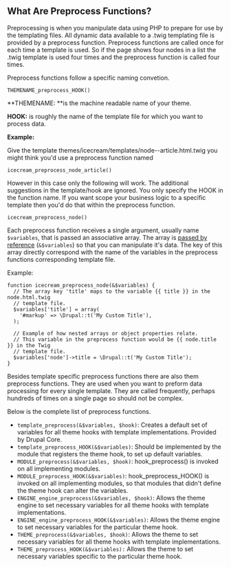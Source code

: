 ## What Are Preprocess Functions?

Preprocessing is when you manipulate data using PHP to prepare for use by the templating files. All dynamic data available to a .twig templating file is provided by a preprocess function. Preprocess functions are called once for each time a template is used. So if the page shows four nodes in a list the .twig template is used four times and the preprocess function is called four times.

Preprocess functions follow a specific naming convetion.

```
THEMENAME_preprocess_HOOK()
```

**THEMENAME: **is the machine readable name of your theme.

**HOOK:** is roughly the name of the template file for which you want to process data.

**Example:**

Give the template themes/icecream/templates/node--article.html.twig you might think you'd use a preprocess function named

```
icecream_preprocess_node_article()
```

However in this case only the following will work. The additional suggestions in the template/hook are ignored. You only specify the HOOK in the function name. If you want scope your business logic to a specific template then you'd do that within the preprocess function.

```
icecream_preprocess_node()
```

Each preprocess function receives a single argument, usually name `$variables`, that is passed an associative array. The array is [passed by reference](http://php.net/manual/en/language.references.pass.php) \(`&$variables`\) so that you can manipulate it's data. The key of this array directly correspond with the name of the variables in the preprocess functions corresponding template file.

Example:

```
function icecream_preprocess_node(&$variables) {
  // The array key 'title' maps to the variable {{ title }} in the node.html.twig
  // template file.
  $variables['title'] = array(
    '#markup' => \Drupal::t('My Custom Title'),
  );

  // Example of how nested arrays or object properties relate.
  // This variable in the preprocess function would be {{ node.title }} in the Twig
  // template file.
  $variables['node']->title = \Drupal::t('My Custom Title');
}
```

Besides template specific preprocess functions there are also them preprocess functions. They are used when you want to preform data processing for every single template. They are called frequently, perhaps hundreds of times on a single page so should not be complex.

Below is the complete list of preprocess functions.

* `template_preprocess(&$variables, $hook)`: Creates a default set of variables for all theme hooks with template implementations. Provided by Drupal Core.
* `template_preprocess_HOOK(&$variables)`: Should be implemented by the module that registers the theme hook, to set up default variables.
* `MODULE_preprocess(&$variables, $hook)`: hook\_preprocess\(\) is invoked on all implementing modules.
* `MODULE_preprocess_HOOK(&$variables)`: hook\_preprocess\_HOOK\(\) is invoked on all implementing modules, so that modules that didn't define the theme hook can alter the variables.
* `ENGINE_engine_preprocess(&$variables, $hook)`: Allows the theme engine to set necessary variables for all theme hooks with template implementations.
* `ENGINE_engine_preprocess_HOOK(&$variables)`: Allows the theme engine to set necessary variables for the particular theme hook.
* `THEME_preprocess(&$variables, $hook)`: Allows the theme to set necessary variables for all theme hooks with template implementations.
* `THEME_preprocess_HOOK(&$variables):` Allows the theme to set necessary variables specific to the particular theme hook.



